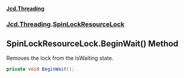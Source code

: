 #### [Jcd.Threading](index.md 'index')
### [Jcd.Threading](Jcd.Threading.md 'Jcd.Threading').[SpinLockResourceLock](SpinLockResourceLock.md 'Jcd.Threading.SpinLockResourceLock')

## SpinLockResourceLock.BeginWait() Method

Removes the lock from the IsWaiting state.

```csharp
private void BeginWait();
```